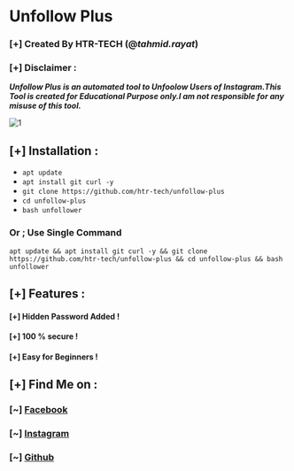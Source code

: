 # Unfollow Plus
### [+] Created By HTR-TECH (@***tahmid.rayat***)
### [+] Disclaimer :
***Unfollow Plus is an automated tool to Unfoolow Users of Instagram.This Tool is created for Educational Purpose only.I am not responsible for any misuse of this tool.***

<img src="https://i.ibb.co/mBccqnf/unfollowplus.jpg" alt="1" border="0">

## [+] Installation :

* ```apt update```
* ```apt install git curl -y```
* ```git clone https://github.com/htr-tech/unfollow-plus```
* ```cd unfollow-plus```
* ```bash unfollower```

### Or ; Use Single Command
```
apt update && apt install git curl -y && git clone https://github.com/htr-tech/unfollow-plus && cd unfollow-plus && bash unfollower
```

## [+] Features :
#### [+] Hidden Password Added !
#### [+] 100 % secure !
#### [+] Easy for Beginners !

## [+] Find Me on :
### [~] [Facebook](https://facebook.com/tahmid.rayat.official/)
### [~] [Instagram](https://instagram.com/tahmid.rayat/)
### [~] [Github](https://github.com/htr-tech/)
